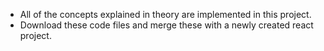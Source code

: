 - All of the concepts explained in theory are implemented in this project.
- Download these code files and merge these with a newly created react project. 
